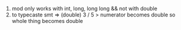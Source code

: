 1. mod only works with int, long, long long && not with double
2. to typecaste smt => (double) 3 / 5 > numerator becomes double so whole thing becomes double 